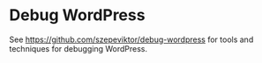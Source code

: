 # Debug WordPress

See https://github.com/szepeviktor/debug-wordpress for tools and techniques for debugging WordPress.
